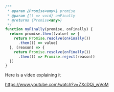 
```js
/**
 * @param {Promise<any>} promise
 * @param {() => void} onFinally
 * @returns {Promise<any>}
 */
function myFinally(promise, onFinally) {
  return promise.then((value) => {
    return Promise.resolve(onFinally())
      .then(() => value)
  }, (reason) => {
    return Promise.resolve(onFinally())
      .then(() => Promise.reject(reason))
  })
}
```

Here is a video explaining it 

https://www.youtube.com/watch?v=ZXcDQi_wVoM
